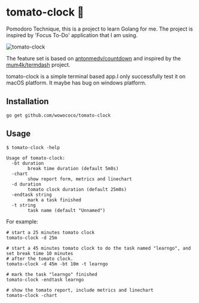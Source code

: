 # tomato-clock 🍅
Pomodoro Technique, this is a project to learn Golang for me. The project is inspired by 'Focus To-Do' application that I am using. 

![tomato-clock](/Users/zz/Documents/tomato-clock.gif)

The feature set is based on [antonmedv/countdown](https://github.com/antonmedv/countdown) and inspired by the [mum4k/termdash](https://github.com/mum4k/termdash) project.

tomato-clock is a simple terminal based app.I only successfully test it on macOS platform. It maybe has bug on windows platform.


## Installation

```
go get github.com/wowococo/tomato-clock
```

## Usage
```
$ tomato-clock -help

Usage of tomato-clock:
  -bt duration
    	break time duration (default 5m0s)
  -chart
    	show report form, metrics and linechart
  -d duration
    	tomato clock duration (default 25m0s)
  -endtask string
    	mark a task finished
  -t string
    	task name (default "Unnamed")
````
For example: 

	# start a 25 minutes tomato clock
	tomato-clock -d 25m
	
	# start a 45 minutes tomato clock to do the task named "learngo", and set break time 10 minutes
	# after the tomato clock.
	tomato-clock -d 45m -bt 10m -t learngo
	
	# mark the task "learngo" finished
	tomato-clock -endtask learngo
	
	# show the tomato report, include metrics and linechart
	tomato-clock -chart



